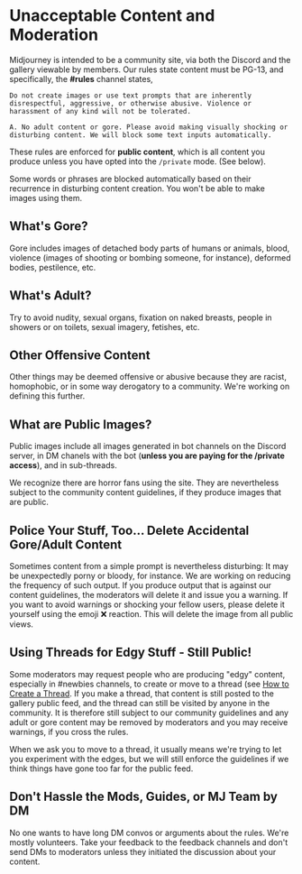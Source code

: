 # Unacceptable Content and Moderation

Midjourney is intended to be a community site, via both the Discord and the gallery viewable by members.  Our rules state content must be PG-13, and specifically, the **#rules** channel states, 

```
Do not create images or use text prompts that are inherently disrespectful, aggressive, or otherwise abusive. Violence or harassment of any kind will not be tolerated.

A. No adult content or gore. Please avoid making visually shocking or disturbing content. We will block some text inputs automatically.
```

These rules are enforced for **public content**, which is all content you produce unless you have opted into the `/private` mode. (See below). 

Some words or phrases are blocked automatically based on their recurrence in disturbing content creation.  You won't be able to make images using them.

## What's Gore?

Gore includes images of detached body parts of humans or animals, blood, violence (images of shooting or bombing someone, for instance), deformed bodies, pestilence, etc.

## What's Adult?

Try to avoid nudity, sexual organs, fixation on naked breasts, people in showers or on toilets, sexual imagery, fetishes, etc.

## Other Offensive Content

Other things may be deemed offensive or abusive because they are racist, homophobic, or in some way derogatory to a community. We're working on defining this further.

## What are Public Images?

Public images include all images generated in bot channels on the Discord server, in DM chanels with the bot (**unless you are paying for the /private access**), and in sub-threads.

We recognize there are horror fans using the site. They are nevertheless subject to the community content guidelines, if they produce images that are public.

## Police Your Stuff, Too... Delete Accidental Gore/Adult Content

Sometimes content from a simple prompt is nevertheless disturbing: It may be unexpectedly porny or bloody, for instance.  We are working on reducing the frequency of such output.  If you produce output that is against our content guidelines, the moderators will delete it and issue you a warning.  If you want to avoid warnings or shocking your fellow users, please delete it yourself using the emoji ❌ reaction.  This will delete the image from all public views.

## Using Threads for Edgy Stuff - Still Public!

Some moderators may request people who are producing "edgy" content, especially in #newbies channels, to create or move to a thread (see [How to Create a Thread](usage-screenshots#how-to-create-a-thread.md).  If you make a thread, that content is still posted to the gallery public feed, and the thread can still be visited by anyone in the community. It is therefore still subject to our community guidelines and any adult or gore content may be removed by moderators and you may receive warnings, if you cross the rules. 

When we ask you to move to a thread, it usually means we're trying to let you experiment with the edges, but we will still enforce the guidelines if we think things have gone too far for the public feed.

## Don't Hassle the Mods, Guides, or MJ Team by DM

No one wants to have long DM convos or arguments about the rules.  We're mostly volunteers.  Take your feedback to the feedback channels and don't send DMs to moderators unless they initiated the discussion about your content.



